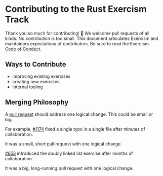 # Contributing to the Rust Exercism Track

Thank you so much for contributing! :tada:
We welcome pull requests of all kinds.
No contribution is too small.
This document articulates Exercism and maintainers expectations of contributors.
Be sure to read the Exercism [Code of Conduct](https://exercism.io/code-of-conduct).

## Ways to Contribute

- improving existing exercises
- creating new exercises
- internal tooling

## Merging Philosophy

A [pull request](https://docs.github.com/en/github/getting-started-with-github/github-glossary#pull-request) should address one logical change.
This could be small or big.

For example, [#1174](https://github.com/exercism/rust/pull/1174) fixed a single typo in a single file after minutes of collaboration.

It was a small, short pull request with one logical change.

[#653](https://github.com/exercism/rust/pull/653) introduced the doubly linked list exercise after months of collaboration.

It was a big, long-running pull request with one logical change.
